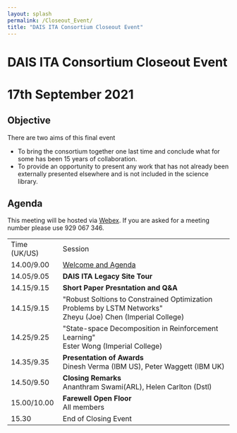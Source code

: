 ```yaml
---
layout: splash
permalink: /Closeout_Event/
title: "DAIS ITA Consortium Closeout Event"
---
```


# DAIS ITA Consortium Closeout Event
# 17th September 2021

## Objective
There are two aims of this final event
* To bring the consortium together one last time and conclude what for some has been 15 years of collaboration.
* To provide an opportunity to present any work that has not already been externally presented elsewhere and is not included in the science library. 

## Agenda

This meeting will be hosted via [Webex](https://ibm.webex.com/meet/helen.bowyer). If you are asked for a meeting number please use 929 067 346.

<table>
  <tbody>
    <tr>
      <td>Time (UK/US)</td>
      <td>Session</td>
    </tr>
    <tr>
      <td>14.00/9.00</td>
      <td><a href="https://ibm.webex.com/meet/helen.bowyer">Welcome and Agenda</a>
      </td>
    </tr>
    <tr>
      <td>14.05/9.05</td>
      <td><b>DAIS ITA Legacy Site Tour</b></td>
    </tr>
    <tr>
      <td>14.15/9.15</td>
      <td><b>Short Paper Presntation and Q&A</b></td>
    </tr>
    <tr>
      <td>14.15/9.15</td>
      <td>"Robust Soltions to Constrained Optimization Problems by LSTM Networks"<br>Zheyu (Joe) Chen (Imperial College)
    </td>
    <tr>
      <td>14.25/9.25</td>
      <td>"State-space Decomposition in Reinforcement Learning"<br>Ester Wong (Imperial College)
      </td>
    </tr>
    <tr>
      <td>14.35/9.35</td>
      <td><b>Presentation of Awards</b><br>Dinesh Verma (IBM US), Peter Waggett (IBM UK)
      </td>
    </tr>
    <tr>
      <td>14.50/9.50</td>
      <td><b>Closing Remarks</b><br>Ananthram Swami(ARL), Helen Carlton (Dstl)
      </td>
    </tr>
    <tr>
      <td>15.00/10.00</td>
      <td>
      <b>Farewell Open Floor</b><br>All members
      </td>
    </tr>
    <tr>
      <td>15.30</td>
  <td>End of Closing Event</td>
     





